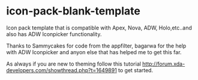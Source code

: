 icon-pack-blank-template
========================

Icon pack template that is compatible with Apex, Nova, ADW, Holo,etc..and also has ADW Iconpicker functionality.

Thanks to Sammycakes for code from the appfilter, bagarwa for the help with ADW Iconpicker and anyon else that has helped me to get this far.

As always if you are new to theming follow this tutorial http://forum.xda-developers.com/showthread.php?t=1649891 to get started.
